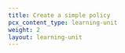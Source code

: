```yaml
---
title: Create a simple policy
pcx_content_type: learning-unit
weight: 2
layout: learning-unit
---
```

